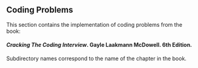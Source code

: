 ## Coding Problems

This section contains the implementation of coding problems from the book:
#### *Cracking The Coding Interview*. Gayle Laakmann McDowell. 6th Edition.

Subdirectory names correspond to the name of the chapter in the book.
